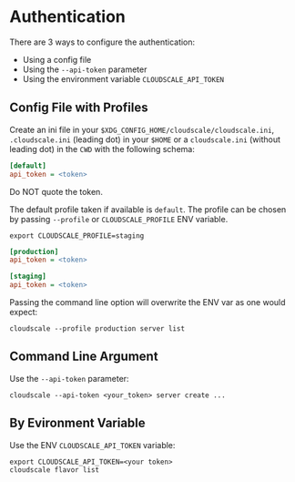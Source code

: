 # Authentication

There are 3 ways to configure the authentication:

- Using a config file
- Using the `--api-token` parameter
- Using the environment variable `CLOUDSCALE_API_TOKEN`

## Config File with Profiles

Create an ini file in your `$XDG_CONFIG_HOME/cloudscale/cloudscale.ini`, `.cloudscale.ini` (leading dot) in your `$HOME` or a `cloudscale.ini` (without leading dot) in the `CWD` with the following schema:

~~~ini
[default]
api_token = <token>
~~~

Do NOT quote the token.

The default profile taken if available is `default`. The profile can be chosen by passing `--profile` or `CLOUDSCALE_PROFILE` ENV variable.

~~~shell
export CLOUDSCALE_PROFILE=staging
~~~

~~~ini
[production]
api_token = <token>

[staging]
api_token = <token>
~~~

Passing the command line option will overwrite the ENV var as one would expect:

~~~shell
cloudscale --profile production server list
~~~

## Command Line Argument

Use the `--api-token` parameter:

~~~shell
cloudscale --api-token <your_token> server create ...
~~~

## By Evironment Variable

Use the ENV `CLOUDSCALE_API_TOKEN` variable:

~~~shell
export CLOUDSCALE_API_TOKEN=<your token>
cloudscale flavor list
~~~
